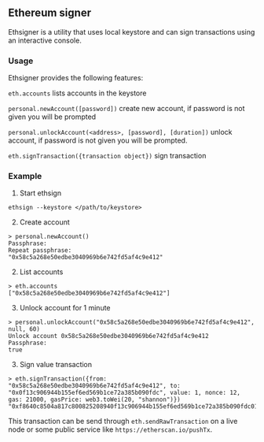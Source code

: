 ## Ethereum signer
Ethsigner is a utility that uses local keystore and can sign transactions using an interactive console.


### Usage
Ethsigner provides the following features:

`eth.accounts` lists accounts in the keystore

`personal.newAccount([password])` create new account, if password is not given you will be prompted

`personal.unlockAccount(<address>, [password], [duration])` unlock account, if password is not given you will be prompted.

`eth.signTransaction({transaction object})` sign transaction

### Example
1. Start ethsign
```
ethsign --keystore </path/to/keystore>
```

2. Create account
```
> personal.newAccount()
Passphrase: 
Repeat passphrase: 
"0x58c5a268e50edbe3040969b6e742fd5af4c9e412"
```

2. List accounts
```
> eth.accounts
["0x58c5a268e50edbe3040969b6e742fd5af4c9e412"]
```

3. Unlock account for 1 minute
```
> personal.unlockAccount("0x58c5a268e50edbe3040969b6e742fd5af4c9e412", null, 60)
Unlock account 0x58c5a268e50edbe3040969b6e742fd5af4c9e412
Passphrase: 
true
```

3. Sign value transaction
```
> eth.signTransaction({from: "0x58c5a268e50edbe3040969b6e742fd5af4c9e412", to: "0x0f13c906944b155ef6ed569b1ce72a385b090fdc", value: 1, nonce: 12, gas: 21000, gasPrice: web3.toWei(20, "shannon")})
"0xf8640c8504a817c800825208940f13c906944b155ef6ed569b1ce72a385b090fdc01801ca0dcbb20010859fc8a9e52eb835ba2942ad89959f80f5ce6348c95c75d2e93e2b3a00539eedc0c706d301b7bca5b72f493185bf64ac15b4314198e37a8639e5cc6e0"
```
This transaction can be send through `eth.sendRawTransaction` on a live node or some public service like `https://etherscan.io/pushTx`.